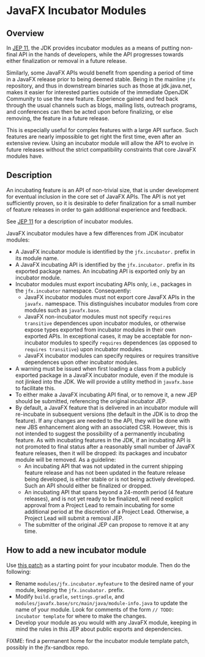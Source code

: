 # JavaFX Incubator Modules

## Overview

In [JEP 11](https://openjdk.org/jeps/11), the JDK provides incubator modules as a means of putting non-final API in the hands of developers, while the API progresses towards either finalization or removal in a future release.

Similarly, some JavaFX APIs would benefit from spending a period of time in a JavaFX release prior to being deemed stable. Being in the mainline `jfx` repository, and thus in downstream binaries such as those at jdk.java.net, makes it easier for interested parties outside of the immediate OpenJDK Community to use the new feature. Experience gained and fed back through the usual channels such as blogs, mailing lists, outreach programs, and conferences can then be acted upon before finalizing, or else removing, the feature in a future release.

This is especially useful for complex features with a large API surface. Such features are nearly impossible to get right the first time, even after an extensive review. Using an incubator module will allow the API to evolve in future releases without the strict compatibility constraints that core JavaFX modules have.

## Description

An incubating feature is an API of non-trivial size, that is under development for eventual inclusion in the core set of JavaFX APIs. The API is not yet sufficiently proven, so it is desirable to defer finalization for a small number of feature releases in order to gain additional experience and feedback.

See  [JEP 11](https://openjdk.org/jeps/11) for a description of incubator modules.

JavaFX incubator modules have a few differences from JDK incubator modules:

- A JavaFX incubator module is identified by the `jfx.incubator.` prefix in its module name.
- A JavaFX incubating API is identified by the `jfx.incubator.` prefix in its exported package names. An incubating API is exported only by an incubator module.
- Incubator modules must export incubating APIs only, i.e., packages in the `jfx.incubator` namespace. Consequently:
    - JavaFX incubator modules must not export core JavaFX APIs in the `javafx.` namespace. This distinguishes incubator modules from core modules such as `javafx.base`.
    - JavaFX non-incubator modules must not specify `requires transitive` dependences upon incubator modules, or otherwise expose types exported from incubator modules in their own exported APIs. In exceptional cases, it may be acceptable for non-incubator modules to specify `requires` dependences (as opposed to `requires transitive`) upon incubator modules.
    - JavaFX incubator modules can specify requires or requires transitive dependences upon other incubator modules.
- A warning must be issued when first loading a class from a publicly exported package in a JavaFX incubator module, even if the module is not jlinked into the JDK. We will provide a utility method in `javafx.base` to facilitate this.
- To either make a JavaFX incubating API final, or to remove it, a new JEP should be submitted, referencing the original incubator JEP.
- By default, a JavaFX feature that is delivered in an incubator module will re-incubate in subsequent versions (the default in the JDK is to drop the feature). If any changes are needed to the API, they will be done with new JBS enhancement along with an associated CSR. However, this is not intended to suggest the possibility of a permanently incubating feature. As with incubating features in the JDK, if an incubating API is not promoted to final status after a reasonably small number of JavaFX feature releases, then it will be dropped: its packages and incubator module will be removed. As a guideline:
    - An incubating API that was not updated in the current shipping feature release and has not been updated in the feature release being developed, is either stable or is not being actively developed. Such an API should either be finalized or dropped.
    - An incubating API that spans beyond a 24-month period (4 feature releases), and is not yet ready to be finalized, will need explicit approval from a Project Lead to remain incubating for some additional period at the discretion of a Project Lead. Otherwise, a Project Lead will submit a removal JEP.
    - The submitter of the original JEP can propose to remove it at any time.

## How to add a new incubator module

Use [this patch](https://github.com/openjdk/jfx/pull/1375.diff) as a starting point for your incubator module. Then do the following:
- Rename `modules/jfx.incubator.myfeature` to the desired name of your module, keeping the `jfx.incubator.` prefix.
- Modify `build.gradle`, `settings.gradle`, and `modules/javafx.base/src/main/java/module-info.java` to update the name of your module. Look for comments of the form `// TODO: incubator template` for where to make the changes.
- Develop your module as you would with any JavaFX module, keeping in mind the rules in this JEP about public exports and dependencies.

FIXME: find a permanent home for the incubator module template patch, possibly in the jfx-sandbox repo.
